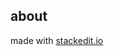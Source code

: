 ## about

made with [stackedit.io](http://stackedit.io)
<!--stackedit_data:
eyJoaXN0b3J5IjpbNDEyMTAzODgzXX0=
-->